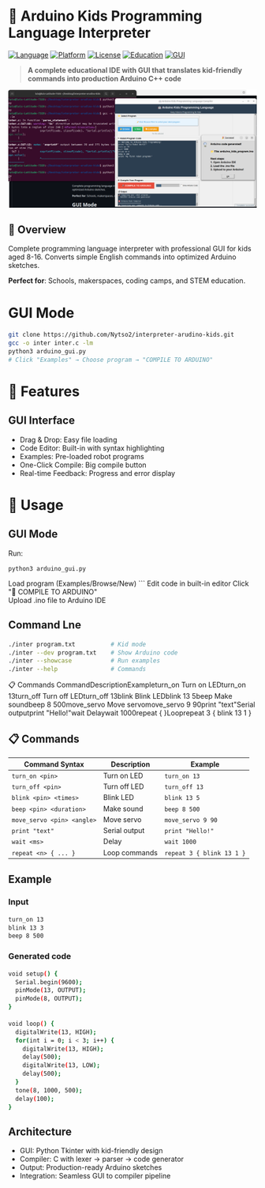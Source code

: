 # 🤖 Arduino Kids Programming Language Interpreter

[![Language](https://img.shields.io/badge/Language-C-blue.svg)](https://en.wikipedia.org/wiki/C_(programming_language))
[![Platform](https://img.shields.io/badge/Platform-Arduino-green.svg)](https://www.arduino.cc/)
[![License](https://img.shields.io/badge/License-MIT-yellow.svg)](LICENSE)
[![Education](https://img.shields.io/badge/Purpose-STEM_Education-purple.svg)](README.md)
[![GUI](https://img.shields.io/badge/GUI-Python_Tkinter-orange.svg)](arduino_gui.py)

> **A complete educational IDE with GUI that translates kid-friendly commands into production Arduino C++ code**

![Arduino Kids Programming GUI](screenshot.png)

## 🌟 Overview

Complete programming language interpreter with professional GUI for kids aged 8-16. Converts simple English commands into optimized Arduino sketches.

**Perfect for**: Schools, makerspaces, coding camps, and STEM education.

# GUI Mode
```bash
git clone https://github.com/Nytso2/interpreter-arudino-kids.git
gcc -o inter inter.c -lm
python3 arduino_gui.py
# Click "Examples" → Choose program → "COMPILE TO ARDUINO"
```

# 🚀 Features
## GUI Interface

- Drag & Drop: Easy file loading
- Code Editor: Built-in with syntax highlighting
- Examples: Pre-loaded robot programs
- One-Click Compile: Big compile button
- Real-time Feedback: Progress and error display

# 📖 Usage
## GUI Mode

Run:
```
python3 arduino_gui.py 
```
Load program (Examples/Browse/New) ```
Edit code in built-in editor
Click "🚀 COMPILE TO ARDUINO"  
Upload .ino file to Arduino IDE
## Command Lne 
```bash
./inter program.txt          # Kid mode
./inter --dev program.txt    # Show Arduino code
./inter --showcase           # Run examples
./inter --help               # Commands
```
📋 Commands
CommandDescriptionExampleturn_on <pin>Turn on LEDturn_on 13turn_off <pin>Turn off LEDturn_off 13blink <pin> <times>Blink LEDblink 13 5beep <pin> <duration>Make soundbeep 8 500move_servo <pin> <angle>Move servomove_servo 9 90print "text"Serial outputprint "Hello!"wait <ms>Delaywait 1000repeat <n> { }Looprepeat 3 { blink 13 1 }

## 📋 Commands

| Command Syntax               | Description       | Example                |
|-----------------------------|-------------------|------------------------|
| `turn_on <pin>`             | Turn on LED       | `turn_on 13`          |
| `turn_off <pin>`            | Turn off LED      | `turn_off 13`         |
| `blink <pin> <times>`       | Blink LED         | `blink 13 5`          |
| `beep <pin> <duration>`     | Make sound        | `beep 8 500`          |
| `move_servo <pin> <angle>`  | Move servo        | `move_servo 9 90`     |
| `print "text"`              | Serial output     | `print "Hello!"`      |
| `wait <ms>`                 | Delay             | `wait 1000`           |
| `repeat <n> { ... }`        | Loop commands     | `repeat 3 { blink 13 1 }` |

## Example 
### Input

```bash
turn_on 13
blink 13 3
beep 8 500
```

### Generated code

```bash
void setup() {
  Serial.begin(9600);
  pinMode(13, OUTPUT);
  pinMode(8, OUTPUT);
}

void loop() {
  digitalWrite(13, HIGH);
  for(int i = 0; i < 3; i++) {
    digitalWrite(13, HIGH);
    delay(500);
    digitalWrite(13, LOW);
    delay(500);
  }
  tone(8, 1000, 500);
  delay(100);
}
```
## Architecture 
- GUI: Python Tkinter with kid-friendly design
- Compiler: C with lexer → parser → code generator
- Output: Production-ready Arduino sketches
- Integration: Seamless GUI to compiler pipeline
